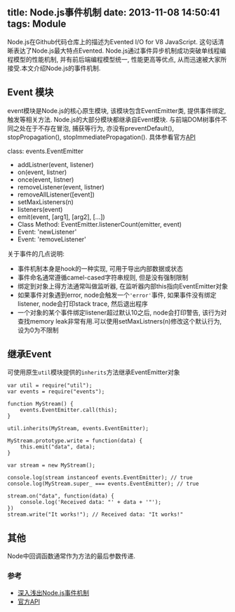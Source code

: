 title: Node.js事件机制
date: 2013-11-08 14:50:41
tags: Module
---
Node.js在Github代码仓库上的描述为Evented I/O for V8 JavaScript. 这句话清晰表达了Node.js最大特点Evented. Node.js通过事件异步机制成功突破单线程编程模型的性能机制, 并有前后端编程模型统一, 性能更高等优点, 从而迅速被大家所接受.本文介绍Node.js的事件机制.

<!-- more -->

## Event 模块
event模块是Node.js的核心原生模块, 该模块包含EventEmitter类, 提供事件绑定, 触发等相关方法. Node.js的大部分模块都继承自Event模块. 与前端DOM树事件不同之处在于不存在冒泡, 捕获等行为, 亦没有preventDefault(), stopPropagation(), stopImmediatePropagation(). 具体参看官方[API](http://nodejs.org/api/events.html)

class: events.EventEmitter

* addListner(event, listener)
* on(event, listner)
* once(event, listner)
* removeListener(event, listner)
* removeAllListener([event])
* setMaxListeners(n)
* listeners(event)
* emit(event, [arg1], [arg2], [...])
* Class Method: EventEmitter.listenerCount(emitter, event)
* Event: 'newListener'
* Event: 'removeListener'

关于事件的几点说明:

* 事件机制本身是hook的一种实现, 可用于导出内部数据或状态
* 事件命名通常遵循camel-cased字符串规则, 但是没有强制限制
* 绑定到对象上得方法通常叫做监听器, 在监听器内部this指向EventEmitter对象
* 如果事件对象遇到error, node会触发一个`'error'`事件, 如果事件没有绑定listener, node会打印stack trace, 然后退出程序
* 一个对象的某个事件绑定listener超过默认10之后, node会打印警告, 该行为对查找memory leak非常有用.可以使用setMaxListners(n)修改这个默认行为, 设为0为不限制

## 继承Event
可使用原生`util`模块提供的`inherits`方法继承EventEmitter对象

```
var util = require("util");
var events = require("events");

function MyStream() {
    events.EventEmitter.call(this);
}

util.inherits(MyStream, events.EventEmitter);

MyStream.prototype.write = function(data) {
    this.emit("data", data);
}

var stream = new MyStream();

console.log(stream instanceof events.EventEmitter); // true
console.log(MyStream.super_ === events.EventEmitter); // true

stream.on("data", function(data) {
    console.log('Received data: "' + data + '"');
})
stream.write("It works!"); // Received data: "It works!"
```

## 其他
Node中回调函数通常作为方法的最后参数传递.


### 参考

* [深入浅出Node.js事件机制](http://www.infoq.com/cn/articles/tyq-nodejs-event)
* [官方API](http://nodejs.org/api/events.html)


